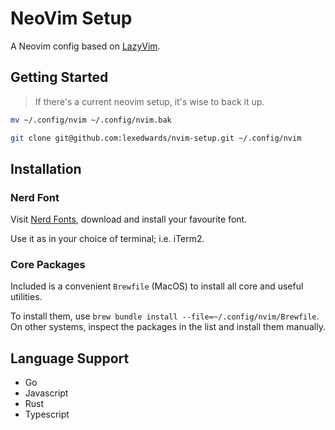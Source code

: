 # NeoVim Setup

A Neovim config based on [LazyVim](https://lazyvim.org).

## Getting Started

> If there's a current neovim setup, it's wise to back it up.

```bash
mv ~/.config/nvim ~/.config/nvim.bak
```

```bash
git clone git@github.com:lexedwards/nvim-setup.git ~/.config/nvim
```

## Installation

### Nerd Font

Visit [Nerd Fonts](https://www.nerdfonts.com/font-downloads), download and install your favourite font.

Use it as in your choice of terminal; i.e. iTerm2.

### Core Packages

Included is a convenient `Brewfile` (MacOS) to install all core and useful utilities.

To install them, use `brew bundle install --file=~/.config/nvim/Brewfile`. On other systems, inspect the packages in the list and install them manually.
 

## Language Support

* Go
* Javascript
* Rust
* Typescript
